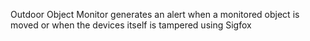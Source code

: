 Outdoor Object Monitor generates an alert when a monitored object is moved or when the devices itself is tampered using Sigfox